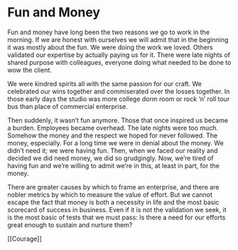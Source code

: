 
# Fun and Money

Fun and money have long been the two reasons we go to work in the morning. If we are honest with ourselves we will admit that in the beginning it was mostly about the fun. We were doing the work we loved. Others validated our expertise by actually paying us for it. There were late nights of shared purpose with colleagues, everyone doing what needed to be done to wow the client.

We were kindred spirits all with the same passion for our craft. We celebrated our wins together and commiserated over the losses together. In those early days the studio was more college dorm room or rock ‘n’ roll tour bus than place of commercial enterprise.

Then suddenly, it wasn’t fun anymore. Those that once inspired us became a burden. Employees became overhead. The late nights were too much. Somehow the money and the respect we hoped for never followed. The money, especially. For a long time we were in denial about the money. We didn’t need it; we were having fun. Then, when we faced our reality and decided we did need money, we did so grudgingly. Now, we’re tired of having fun and we’re willing to admit we’re in this, at least in part, for the money.

There are greater causes by which to frame an enterprise, and there are nobler metrics by which to measure the value of effort. But we cannot escape the fact that money is both a necessity in life and the most basic scorecard of success in business. Even if it is not the validation we seek, it is the most basic of tests that we must pass: Is there a need for our efforts great enough to sustain and nurture them?

[[Courage]]